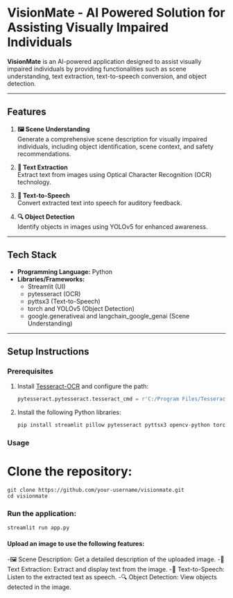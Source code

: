 # VisionMate - AI Powered Solution for Assisting Visually Impaired Individuals

**VisionMate** is an AI-powered application designed to assist visually impaired individuals by providing functionalities such as scene understanding, text extraction, text-to-speech conversion, and object detection.

---

## Features

1. **🖼️ Scene Understanding**  
   Generate a comprehensive scene description for visually impaired individuals, including object identification, scene context, and safety recommendations.

2. **📜 Text Extraction**  
   Extract text from images using Optical Character Recognition (OCR) technology.

3. **🎤 Text-to-Speech**  
   Convert extracted text into speech for auditory feedback.

4. **🔍 Object Detection**  
   Identify objects in images using YOLOv5 for enhanced awareness.

---

## Tech Stack

- **Programming Language:** Python
- **Libraries/Frameworks:**  
  - Streamlit (UI)
  - pytesseract (OCR)
  - pyttsx3 (Text-to-Speech)
  - torch and YOLOv5 (Object Detection)
  - google.generativeai and langchain_google_genai (Scene Understanding)

---

## Setup Instructions

### Prerequisites

1. Install [Tesseract-OCR](https://github.com/tesseract-ocr/tesseract) and configure the path:
   ```python
   pytesseract.pytesseract.tesseract_cmd = r'C:/Program Files/Tesseract-OCR/tesseract.exe'
2. Install the following Python libraries:
   ```python
   pip install streamlit pillow pytesseract pyttsx3 opencv-python torch ultralytics google-generativeai
   
### Usage
# Clone the repository:

```
git clone https://github.com/your-username/visionmate.git
cd visionmate
```
### Run the application:
```python
streamlit run app.py
```
#### Upload an image to use the following features:

-🖼️ Scene Description: Get a detailed description of the uploaded image.
-📜 Text Extraction: Extract and display text from the image.
-🎤 Text-to-Speech: Listen to the extracted text as speech.
-🔍 Object Detection: View objects detected in the image.
